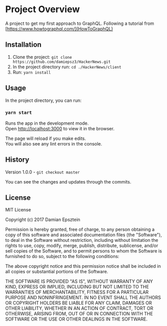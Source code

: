 # Project Overview
A project to get my first approach to GraphQL.
Following a tutorial from [https://www.howtographql.com/](HowToGraphQL)

## Installation
1. Clone the project: `git clone https://github.com/damiepsz3/HackerNews.git`
2. In the project directory run: `cd ./HackerNews/client`
3. Run: `yarn install`


## Usage
In the project directory, you can run:

### `yarn start`

Runs the app in the development mode.<br>
Open [http://localhost:3000](http://localhost:3000) to view it in the browser.

The page will reload if you make edits.<br>
You will also see any lint errors in the console.
## History
Version 1.0.0 -  `git checkout master`

You can see the changes and updates through the commits.

## License

MIT License

Copyright (c) 2017 Damian Epsztein

Permission is hereby granted, free of charge, to any person obtaining a copy
of this software and associated documentation files (the "Software"), to deal
in the Software without restriction, including without limitation the rights
to use, copy, modify, merge, publish, distribute, sublicense, and/or sell
copies of the Software, and to permit persons to whom the Software is
furnished to do so, subject to the following conditions:

The above copyright notice and this permission notice shall be included in all
copies or substantial portions of the Software.

THE SOFTWARE IS PROVIDED "AS IS", WITHOUT WARRANTY OF ANY KIND, EXPRESS OR
IMPLIED, INCLUDING BUT NOT LIMITED TO THE WARRANTIES OF MERCHANTABILITY,
FITNESS FOR A PARTICULAR PURPOSE AND NONINFRINGEMENT. IN NO EVENT SHALL THE
AUTHORS OR COPYRIGHT HOLDERS BE LIABLE FOR ANY CLAIM, DAMAGES OR OTHER
LIABILITY, WHETHER IN AN ACTION OF CONTRACT, TORT OR OTHERWISE, ARISING FROM,
OUT OF OR IN CONNECTION WITH THE SOFTWARE OR THE USE OR OTHER DEALINGS IN THE
SOFTWARE.
